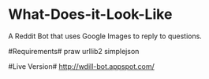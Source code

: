 What-Does-it-Look-Like
======================

A Reddit Bot that uses Google Images to reply to questions.

#Requirements#
praw
urllib2
simplejson

#Live Version#
http://wdill-bot.appspot.com/

